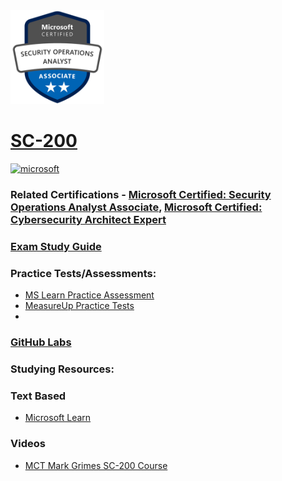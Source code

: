 <img src="/Images/certs/sc-200.png" width="150" height="150">

# [SC-200](https://learn.microsoft.com/certifications/exams/sc-200)

<a href='https://learn.microsoft.com/en-us/certifications/browse/?type=role-based&levels=intermediate' target="_blank"><img alt='microsoft' src='https://img.shields.io/badge/associate-100000?style=for-the-badge&logo=microsoft&logoColor=white&labelColor=0078D4&color=212221'/></a> 

### Related Certifications - [Microsoft Certified: Security Operations Analyst Associate](https://learn.microsoft.com/en-us/certifications/security-operations-analyst), [Microsoft Certified: Cybersecurity Architect Expert](https://learn.microsoft.com/en-us/certifications/cybersecurity-architect-expert)

### [Exam Study Guide](https://aka.ms/sc200-studyguide)

### Practice Tests/Assessments:
- [MS Learn Practice Assessment](https://learn.microsoft.com/certifications/exams/sc-200/practice/assessment?assessment-type=practice&assessmentId=59)
- [MeasureUp Practice Tests](https://www.measureup.com/microsoft-practice-test-sc-200-microsoft-security-operations-analyst.html)
- 
### [GitHub Labs](https://aka.ms/sc200labs)

### Studying Resources:

### Text Based
- [Microsoft Learn](https://learn.microsoft.com/certifications/exams/sc-200)
### Videos
- [MCT Mark Grimes SC-200 Course](https://www.youtube.com/watch?v=EJ4Fm_omTNI&pp=ygUNc2MgMjAwIGNvdXJzZQ%3D%3D)
